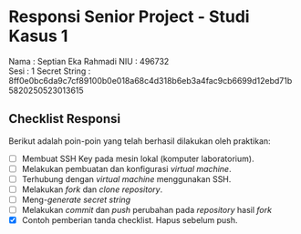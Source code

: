 # Responsi Senior Project - Studi Kasus 1

Nama : Septian Eka Rahmadi 
NIU : 496732  
Sesi : 1
Secret String : 8ff0e0bc6da9c7cf89100b0e018a68c4d318b6eb3a4fac9cb6699d12ebd71b5820250523013615

## Checklist Responsi

Berikut adalah poin-poin yang telah berhasil dilakukan oleh praktikan:

- [ ] Membuat SSH Key pada mesin lokal (komputer laboratorium).
- [ ] Melakukan pembuatan dan konfigurasi _virtual machine_.
- [ ] Terhubung dengan _virtual machine_ menggunakan SSH.
- [ ] Melakukan _fork_ dan _clone_ _repository_.
- [ ] Meng-_generate_ _secret string_
- [ ] Melakukan _commit_ dan _push_ perubahan pada _repository_ hasil _fork_
- [x] Contoh pemberian tanda checklist. Hapus sebelum push.
